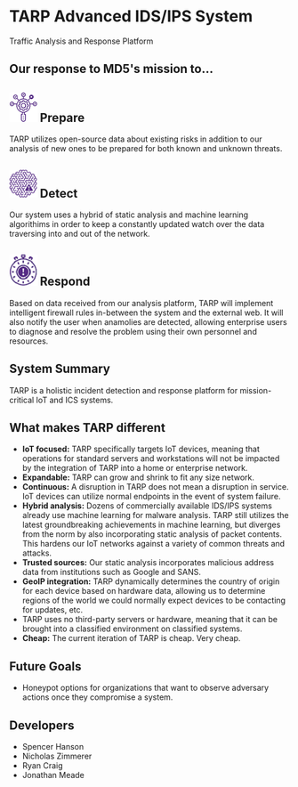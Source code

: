 # TARP Advanced IDS/IPS System
Traffic Analysis and Response Platform
## Our response to MD5's mission to...

## ![](https://raw.githubusercontent.com/meadej/SocInABox/master/pres/prepare.PNG "prepare.png") Prepare
TARP utilizes open-source data about existing risks in addition to our analysis of new ones to be prepared for both known 
and unknown threats. 

## ![](https://raw.githubusercontent.com/meadej/SocInABox/master/pres/detect.PNG "detect.png") Detect 
Our system uses a hybrid of static analysis and machine learning algorithims in order to keep a constantly updated watch over 
the data traversing into and out of the network. 

## ![](https://raw.githubusercontent.com/meadej/SocInABox/master/pres/respond.PNG "respond.png") Respond 
Based on data received from our analysis platform, TARP will implement intelligent firewall rules in-between
the system and the external web. It will also notify the user when anamolies are detected, allowing enterprise
users to diagnose and resolve the problem using their own personnel and resources. 

## System Summary
TARP is a holistic incident detection and response platform for mission-critical IoT and ICS systems.

## What makes TARP different
* **IoT focused:** TARP specifically targets IoT devices, meaning that operations for standard servers and workstations will not be impacted by the integration of TARP into a home or enterprise network. 
* **Expandable:** TARP can grow and shrink to fit any size network. 
* **Continuous:** A disruption in TARP does not mean a disruption in service. IoT devices can utilize normal endpoints in the event of system failure. 
* **Hybrid analysis:** Dozens of commercially available IDS/IPS systems already use machine learning for malware analysis. TARP still utilizes the latest groundbreaking achievements in machine learning, but diverges from the norm by also incorporating static analysis of packet contents. This hardens our IoT networks against a variety of common threats and attacks. 
* **Trusted sources:** Our static analysis incorporates malicious address data from institutions such as Google and SANS. 
* **GeoIP integration:** TARP dynamically determines the country of origin for each device based on hardware data, allowing us to determine regions of the world we could normally expect devices to be contacting for updates, etc.
* TARP uses no third-party servers or hardware, meaning that it can be brought into a classified environment on classified systems. 
* **Cheap:** The current iteration of TARP is cheap. Very cheap. 

## Future Goals
* Honeypot options for organizations that want to observe adversary actions once they compromise a system. 

## Developers
* Spencer Hanson
* Nicholas Zimmerer
* Ryan Craig
* Jonathan Meade
